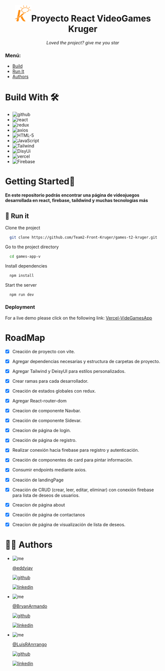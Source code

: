 <h1 align="center"><img src="https://github.com/BryanArmando/bibliotecaLibros/blob/master/public/kruger.png?raw=true" width=54px alt="krug"/>Proyecto React VideoGames Kruger
</h1>
<div align="center">




<i>Loved the project? give me you star</i>


</div>

### Menú:
  - [Build](#build-with-🛠 )
  - [Run It](#🚀-run-it)
  - [Authors](#👨‍💻-authors)
      


# Build With 🛠 

- ![github](https://img.shields.io/badge/GitHub-000000?style=for-the-badge&logo=GITHUB&logoColor=white)
- ![react](https://img.shields.io/badge/React-20232A?style=for-the-badge&logo=react&logoColor=61DAFB)
- ![redux](https://img.shields.io/badge/Redux-593D88?style=for-the-badge&logo=redux&logoColor=white)
- ![axios](https://img.shields.io/badge/Axios-20232A?style=for-the-badge&logo=axios&logoColor=61DAFB)
- ![HTML-5](https://img.shields.io/badge/HTML5-E34F25?style=for-the-badge&logo=html5&logoColor=white)
- ![JavaScript](https://img.shields.io/badge/JavaScript-F7DF1E?style=for-the-badge&logo=javascript&logoColor=black)
- ![Tailwind](https://img.shields.io/badge/TAILWIND-00AAE4?style=for-the-badge&logo=tailwind&logoColor=white)
- ![DisyUi](https://img.shields.io/badge/DeisyUI-123456?style=for-the-badge&logo=palette&logoColor=white)
- ![vercel](https://img.shields.io/badge/Vercel-000000?style=for-the-badge&logo=Vercel&logoColor=white)
- ![Firebase](https://img.shields.io/badge/FIREBASE-yellow?style=for-the-badge&logo=firebase&logoColor=white)

# Getting Started🔌

**En este repositorio podrás encontrar una página de videojuegos desarrollada en react, firebase, taildwind y muchas tecnologías más**

## 🚀 Run it

Clone the project

```bash
  git clone https://github.com/Team2-Front-Kruger/games-t2-kruger.git
```

Go to the project directory

```bash
  cd games-app-v
```

Install dependencies

```bash
  npm install
```

Start the server

```bash
  npm run dev
```

### Deployment

For a live demo please click on the following link:
[Vercel-VideGamesApp](https://krugames.vercel.app/)

# RoadMap

- [x] Creación de proyecto con vite.
- [x] Agregar dependencias necesarias y estructura de carpetas de proyecto.
- [x] Agregar Tailwind y DeisyUI para estilos personalizados.
- [x] Crear ramas para cada desarrollador. 
- [x] Creación de estados globales con redux.
- [x] Agregar React-router-dom
- [x] Creacion de componente Navbar.
- [x] Creación de componente Sidevar.
- [x] Creacion de página de login.
- [x] Creación de página de registro.
- [x] Realizar conexión hacia firebase para registro y autenticación.
- [x] Creación de componentes de card para pintar información.
- [x] Consumir endpoints mediante axios.
- [x] Creación de landingPage
- [x] Creación de CRUD (crear, leer, editar, eliminar) con conexión firebase para lista de deseos de usuarios.
- [x] Creacion de página about
- [x] Creación de página de contactanos
- [x] Creacion de página de visualización de lista de deseos.




# 👨‍💻 Authors

- <img src="https://avatars.githubusercontent.com/u/9219956?v=4" alt="me" width=100px />

  [@eddyjav](https://github.com/eddyjav/)

  [![github](https://img.shields.io/badge/Github-171515?style=for-the-badge&logo=github&logoColor=white)](https://github.com/eddyjav)

  [![linkedin](https://img.shields.io/badge/linkedin-0A66C2?style=for-the-badge&logo=linkedin&logoColor=white)](https://www.linkedin.com/in/javier-yanez-st/)


- <img src="https://avatars.githubusercontent.com/u/66704761?v=4" alt="me" width=100px />

  [@BryanArmando](https://github.com/BryanArmando/)

  [![github](https://img.shields.io/badge/Github-171515?style=for-the-badge&logo=github&logoColor=white)](https://github.com/BryanArmando)

  [![linkedin](https://img.shields.io/badge/linkedin-0A66C2?style=for-the-badge&logo=linkedin&logoColor=white)](https://www.linkedin.com/in/bryan-quisaguano/)


- <img src="https://avatars.githubusercontent.com/u/35409654?v=4" alt="me" width=100px />

  [@LuisRAnrrango](https://github.com/LuisRAnrrango)

  [![github](https://img.shields.io/badge/Github-171515?style=for-the-badge&logo=github&logoColor=white)](https://github.com/LuisRAnrrango)

  [![linkedin](https://img.shields.io/badge/linkedin-0A66C2?style=for-the-badge&logo=linkedin&logoColor=white)](https://www.linkedin.com/in/luis-anrrango-a8a25a133)
